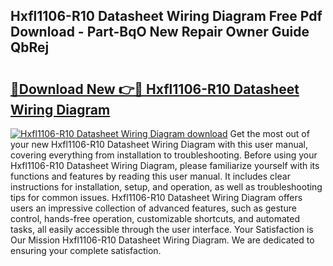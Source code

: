## Hxfl1106-R10 Datasheet Wiring Diagram Free Pdf Download - Part-BqO New Repair Owner Guide QbRej

# <h2><a href="http://dfqaxt0.blite.top/?on=Hxfl1106-R10+Datasheet+Wiring+Diagram">🔗Download New 👉🔴 Hxfl1106-R10 Datasheet Wiring Diagram</a></h2>

[![Hxfl1106-R10 Datasheet Wiring Diagram download](https://i.imgur.com/lujVjoI.png)](http://dfqaxt0.blite.top/?on=Hxfl1106-R10+Datasheet+Wiring+Diagram)
Get the most out of your new Hxfl1106-R10 Datasheet Wiring Diagram with this user manual, covering everything from installation to troubleshooting. Before using your Hxfl1106-R10 Datasheet Wiring Diagram, please familiarize yourself with its functions and features by reading this user manual. It includes clear instructions for installation, setup, and operation, as well as troubleshooting tips for common issues. Hxfl1106-R10 Datasheet Wiring Diagram offers users an impressive collection of advanced features, such as gesture control, hands-free operation, customizable shortcuts, and automated tasks, all easily accessible through the user interface. Your Satisfaction is Our Mission Hxfl1106-R10 Datasheet Wiring Diagram. We are dedicated to ensuring your complete satisfaction.
